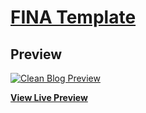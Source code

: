 # [FINA Template](https://inspira-raina.github.io/fina-theme/)

## Preview

[![Clean Blog Preview](https://inspira-raina.github.io/fina-theme/img/screenshot.png)](https://inspira-raina.github.io/fina-theme/)

**[View Live Preview](https://inspira-raina.github.io/fina-theme/)**